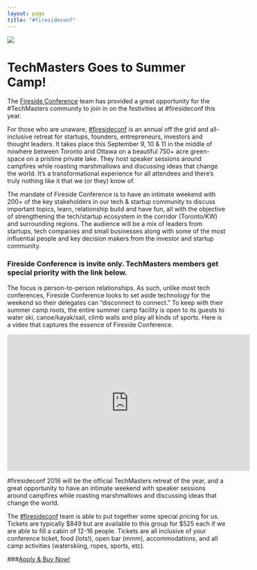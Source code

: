 ```yaml
---
layout: page
title: "#firesideconf"
---
```


![](http://www.firesideconf.com/wp-content/uploads/2016/03/fsc_logo_2016@2x.png)

# TechMasters Goes to Summer Camp!

The [Fireside Conference](http://www.firesideconf.com) team has provided a great opportunity for the #TechMasters community to join in on the festivities at #firesideconf this year.

For those who are unaware, [#firesideconf](http://www.firesideconf.com) is an annual off the grid and all-inclusive retreat for startups, founders, entrepreneurs, investors and thought leaders. It takes place this September 9, 10 & 11 in the middle of nowhere between Toronto and Ottawa on a beautiful 750+ acre green-space on a pristine private lake. They host speaker sessions around campfires while roasting marshmallows and discussing ideas that change the world. It’s a transformational experience for all attendees and there’s truly nothing like it that we (or they) know of.

The mandate of Fireside Conference is to have an intimate weekend with 200+ of the key stakeholders in our tech & startup community to discuss important topics, learn, relationship build and have fun, all with the objective of strengthening the tech/startup ecosystem in the corridor (Toronto/KW) and surrounding regions. The audience will be a mix of leaders from startups, tech companies and small businesses along with some of the most influential people and key decision makers from the investor and startup community. 

### Fireside Conference is invite only. TechMasters members get special priority with the link below.

The focus is person-to-person relationships. As such, unlike most tech conferences, Fireside Conference looks to set aside technology for the weekend so their delegates can “disconnect to connect.” 
To keep with their summer camp roots, the entire summer camp facility is open to its guests to water ski, canoe/kayak/sail, climb walls and play all kinds of sports. 
Here is a video that captures the essence of Fireside Conference.

<iframe width="560" height="315" src="https://www.youtube.com/embed/Hck6VhX-KF4" frameborder="0" allowfullscreen></iframe>

\#firesideconf 2016 will be the official TechMasters retreat of the year, and a great opportunity to have an intimate weekend with speaker sessions around campfires while roasting marshmallows and discussing ideas that change the world.

The [#firesideconf](http://www.firesideconf.com) team is able to put together some special pricing for us. Tickets are typically $849 but are available to this group for $525 each if we are able to fill a cabin of 12-16 people. Tickets are all inclusive of your conference ticket, food (lots!), open bar (mmm), accommodations, and all camp activities (waterskiing, ropes, sports, etc).

###[Apply & Buy Now!](http://uv.rs/2arrUOY)

